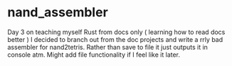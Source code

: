 # nand_assembler
Day 3 on teaching myself Rust from docs only ( learning how to read docs better ) I decided to branch out from the doc projects and write a rrly bad assembler for nand2tetris. Rather than save to file it just outputs it in console atm. Might add file functionality if I feel like it later.
